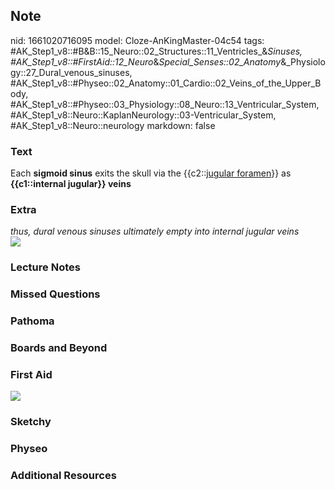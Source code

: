 ## Note
nid: 1661020716095
model: Cloze-AnKingMaster-04c54
tags: #AK_Step1_v8::#B&B::15_Neuro::02_Structures::11_Ventricles_&_Sinuses, #AK_Step1_v8::#FirstAid::12_Neuro_&_Special_Senses::02_Anatomy_&_Physiology::27_Dural_venous_sinuses, #AK_Step1_v8::#Physeo::02_Anatomy::01_Cardio::02_Veins_of_the_Upper_Body, #AK_Step1_v8::#Physeo::03_Physiology::08_Neuro::13_Ventricular_System, #AK_Step1_v8::Neuro::KaplanNeurology::03-Ventricular_System, #AK_Step1_v8::Neuro::neurology
markdown: false

### Text
<div>
  Each <b>sigmoid sinus</b> exits the skull via the
  {{c2::<u>jugular foramen</u>}} as <b>{{c1::internal jugular}}
  veins</b>
</div>

### Extra
<div>
  <i>thus, dural venous sinuses ultimately empty into internal
  jugular veins</i>
</div>
<div><img src="paste-258578506055986.jpg"></div>

### Lecture Notes


### Missed Questions


### Pathoma


### Boards and Beyond


### First Aid
<img src="tmpVfQq1Z.png">

### Sketchy


### Physeo


### Additional Resources

